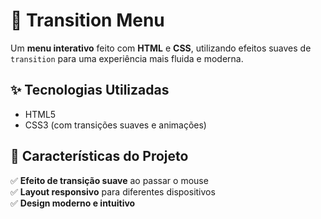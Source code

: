 # 🚀 Transition Menu

Um **menu interativo** feito com **HTML** e **CSS**, utilizando efeitos suaves de `transition` para uma experiência mais fluida e moderna.  

## ✨ Tecnologias Utilizadas
- HTML5  
- CSS3 (com transições suaves e animações)

## 🎨 Características do Projeto
✅ **Efeito de transição suave** ao passar o mouse  
✅ **Layout responsivo** para diferentes dispositivos  
✅ **Design moderno e intuitivo**  

